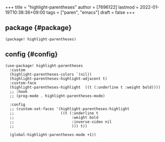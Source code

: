 +++
title = "highlight-parentheses"
author = [7696122]
lastmod = 2022-01-19T10:38:36+09:00
tags = ["paren", "emacs"]
draft = false
+++

## package {#package}

```elisp
(package! highlight-parentheses)
```


## config {#config}

```elisp
(use-package! highlight-parentheses
  :custom
  (highlight-parentheses-colors `(nil))
  (highlight-parentheses-highlight-adjacent t)
  :custom-face
  (highlight-parentheses-highlight  ((t (:underline t :weight bold))))
  ;; :hook
  ;; (prog-mode . highlight-parentheses-mode)

  :config
  ;; (custom-set-faces '(highlight-parentheses-highlight
  ;;                     ((t (:underline t
  ;;                          :weight bold
  ;;                          :inverse-video nil
  ;;                          ))) t))

  (global-highlight-parentheses-mode +1))
```
